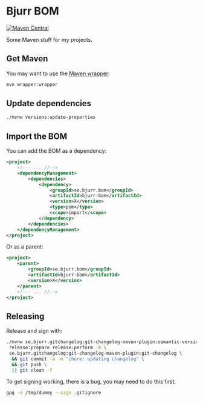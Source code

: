 # Bjurr BOM

[![Maven Central](https://maven-badges.herokuapp.com/maven-central/se.bjurr.bom/bjurr-bom/badge.svg)](https://maven-badges.herokuapp.com/maven-central/se.bjurr.bom/bjurr-bom)

Some Maven stuff for my projects.

## Get Maven

You may want to use the [Maven wrapper](https://maven.apache.org/wrapper):

```sh
mvn wrapper:wrapper
```

## Update dependencies

```sh
./mvnw versions:update-properties
```

## Import the BOM

You can add the BOM as a dependency:

```xml
<project>
    <!--- ... //-->
    <dependencyManagement>
        <dependencies>
            <dependency>
                <groupId>se.bjurr.bom</groupId>
                <artifactId>bjurr-bom</artifactId>
                <version>X</version>
                <type>pom</type>
                <scope>import</scope>
            </dependency>
        </dependencies>
    </dependencyManagement>
</project>
```

Or as a parent:

```xml
<project>
    <parent>
        <groupId>se.bjurr.bom</groupId>
        <artifactId>bjurr-bom</artifactId>
        <version>X</version>
    </parent>
    <!--- ... //-->
</project>
```


## Releasing

Release and sign with:

```sh
./mvnw se.bjurr.gitchangelog:git-changelog-maven-plugin:semantic-version \
 release:prepare release:perform -B \
 se.bjurr.gitchangelog:git-changelog-maven-plugin:git-changelog \
  && git commit -a -m "chore: updating changelog" \
  && git push \
  || git clean -f
```

To get signing working, there is a bug, you may need to do this first:

```sh
gpg -o /tmp/dummy --sign .gitignore
```